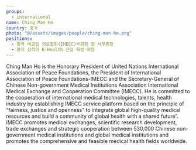 ```yaml
---
groups:
  - international
name: Ching Man Ho
country: 중국
photo: "@/assets/images/people/ching-man-ho.png"
positions:
  - 중국 비공립 의료협회(IMECC)부회장 겸 사무총장
  - 중국 상하이 E-Health 산업 육성 의장
---
```


Ching Man Ho is the Honorary President of United Nations International Association of Peace Foundations, the President of International Association of Peace Foundations-IMECC and the Secretary-General of Chinese Non-government Medical Institutions Association International Medical Exchange and Cooperation Committee (IMECC). He is committed to the cooperation of international medical technologies, talents, health industry by establishing IMECC service platform based on the principle of “fairness, justice and openness” to integrate global high-quality medical resources and build a community of global health with a shared future”. IMECC promotes medical exchanges, scientific research development, trade exchanges and strategic cooperation between 530,000 Chinese non-government medical institutions and global medical institutions and promotes the comprehensive and feasible medical health fields worldwide.

